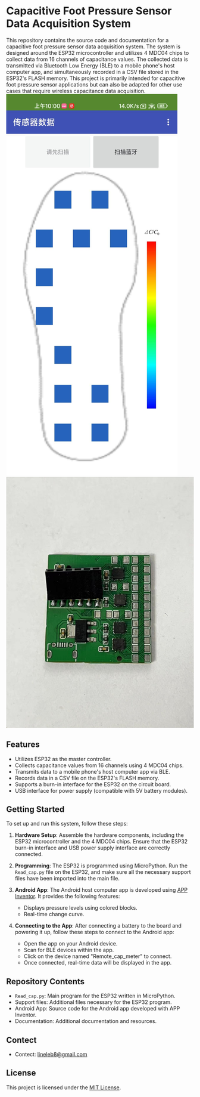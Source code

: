# Capacitive Foot Pressure Sensor Data Acquisition System

This repository contains the source code and documentation for a capacitive foot pressure sensor data acquisition system. The system is designed around the ESP32 microcontroller and utilizes 4 MDC04 chips to collect data from 16 channels of capacitance values. The collected data is transmitted via Bluetooth Low Energy (BLE) to a mobile phone's host computer app, and simultaneously recorded in a CSV file stored in the ESP32's FLASH memory. This project is primarily intended for capacitive foot pressure sensor applications but can also be adapted for other use cases that require wireless capacitance data acquisition.
![替代文本](https://github.com/lineleb/16-Channel-BLE-Capacitance-Collector/blob/main/APP/QQ%E5%9B%BE%E7%89%8720230903195338.jpg)
![替代文本](https://github.com/lineleb/16-Channel-BLE-Capacitance-Collector/blob/main/Hardware/%E5%BE%AE%E4%BF%A1%E5%9B%BE%E7%89%87_20230903195636.jpg)
## Features

- Utilizes ESP32 as the master controller.
- Collects capacitance values from 16 channels using 4 MDC04 chips.
- Transmits data to a mobile phone's host computer app via BLE.
- Records data in a CSV file on the ESP32's FLASH memory.
- Supports a burn-in interface for the ESP32 on the circuit board.
- USB interface for power supply (compatible with 5V battery modules).

## Getting Started

To set up and run this system, follow these steps:

1. **Hardware Setup**: Assemble the hardware components, including the ESP32 microcontroller and the 4 MDC04 chips. Ensure that the ESP32 burn-in interface and USB power supply interface are correctly connected.

2. **Programming**: The ESP32 is programmed using MicroPython. Run the `Read_cap.py` file on the ESP32, and make sure all the necessary support files have been imported into the main file.

3. **Android App**: The Android host computer app is developed using [APP Inventor](https://appinventor.mit.edu/). It provides the following features:
   - Displays pressure levels using colored blocks.
   - Real-time change curve.
   
4. **Connecting to the App**: After connecting a battery to the board and powering it up, follow these steps to connect to the Android app:
   - Open the app on your Android device.
   - Scan for BLE devices within the app.
   - Click on the device named "Remote_cap_meter" to connect.
   - Once connected, real-time data will be displayed in the app.

## Repository Contents

- `Read_cap.py`: Main program for the ESP32 written in MicroPython.
- Support files: Additional files necessary for the ESP32 program.
- Android App: Source code for the Android app developed with APP Inventor.
- Documentation: Additional documentation and resources.

## Contect

- Contect: lineleb8@gmail.com

## License

This project is licensed under the [MIT License](LICENSE).
